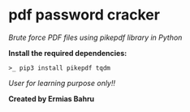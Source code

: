 # pdf password cracker

*Brute force PDF files using pikepdf library in Python*

**Install the required dependencies:**

`>_ pip3 install pikepdf tqdm`

*User for learning purpose only!!*

**Created by Ermias Bahru**
